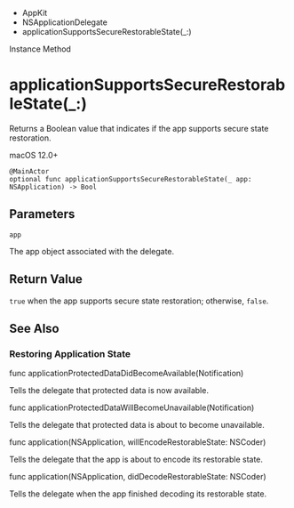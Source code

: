 

- AppKit
- NSApplicationDelegate
-  applicationSupportsSecureRestorableState(\_:) 

Instance Method

# applicationSupportsSecureRestorableState(\_:)

Returns a Boolean value that indicates if the app supports secure state restoration.

macOS 12.0+

``` source
@MainActor
optional func applicationSupportsSecureRestorableState(_ app: NSApplication) -> Bool
```

## Parameters 

`app`  

The app object associated with the delegate.

## Return Value

`true` when the app supports secure state restoration; otherwise, `false`.

## See Also

### Restoring Application State

func applicationProtectedDataDidBecomeAvailable(Notification)

Tells the delegate that protected data is now available.

func applicationProtectedDataWillBecomeUnavailable(Notification)

Tells the delegate that protected data is about to become unavailable.

func application(NSApplication, willEncodeRestorableState: NSCoder)

Tells the delegate that the app is about to encode its restorable state.

func application(NSApplication, didDecodeRestorableState: NSCoder)

Tells the delegate when the app finished decoding its restorable state.

